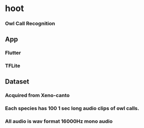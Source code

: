 # hoot

### Owl Call Recognition

## App

### Flutter
### TFLite

## Dataset

### Acquired from Xeno-canto

### Each species has 100 1 sec long audio clips of owl calls.
### All audio is wav format 16000Hz mono audio